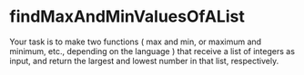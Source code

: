 # findMaxAndMinValuesOfAList
Your task is to make two functions ( max and min, or maximum and minimum, etc., depending on the language ) that receive a list of integers as input, and return the largest and lowest number in that list, respectively.
